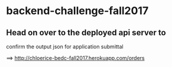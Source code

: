 # backend-challenge-fall2017

## Head on over to the deployed api server to 
confirm the output json for application submittal 

==> http://chloerice-bedc-fall2017.herokuapp.com/orders

